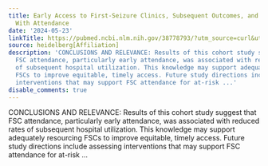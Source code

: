 ```yaml
---
title: Early Access to First-Seizure Clinics, Subsequent Outcomes, and Factors Associated
  With Attendance
date: '2024-05-23'
linkTitle: https://pubmed.ncbi.nlm.nih.gov/38778793/?utm_source=curl&utm_medium=rss&utm_campaign=pubmed-2&utm_content=1FakS-2QOkCT8HsMOQP1bCRQ4YzyumYOmxmF0moLsQ3dFB1E9V&fc=20220326224207&ff=20240523183437&v=2.18.0.post9+e462414
source: heidelberg[Affiliation]
description: 'CONCLUSIONS AND RELEVANCE: Results of this cohort study suggest that
  FSC attendance, particularly early attendance, was associated with reduced rates
  of subsequent hospital utilization. This knowledge may support adequately resourcing
  FSCs to improve equitable, timely access. Future study directions include assessing
  interventions that may support FSC attendance for at-risk ...'
disable_comments: true
---
```

CONCLUSIONS AND RELEVANCE: Results of this cohort study suggest that FSC attendance, particularly early attendance, was associated with reduced rates of subsequent hospital utilization. This knowledge may support adequately resourcing FSCs to improve equitable, timely access. Future study directions include assessing interventions that may support FSC attendance for at-risk ...